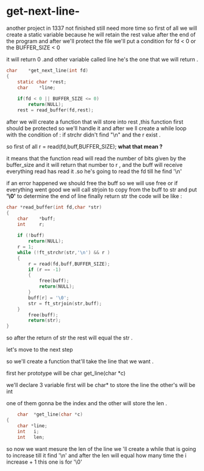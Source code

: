 # get-next-line-
another project in 1337 not finished still need more time
so first of all we will create a static variable because he will retain the rest value after the end of the program and after we'll protect the file we'll put a condition for fd < 0 or the BUFFER_SIZE < 0

it will return 0 .and other variable called line he's the one that we will return .

 

```c
char	*get_next_line(int fd)
{
	static char	*rest;
	char	*line;
	
	if(fd < 0 || BUFFER_SIZE <= 0)
		return(NULL);
	rest = read_buffer(fd,rest);
```

after we will create a function that will store into rest ,this function first should be protected so we'll handle it and after we ll create a while loop with the condition of : if strchr didn't find "\n" and the r exist .

so first of all r = read(fd,buff,BUFFER_SIZE); **what that mean ?**

it means that the function read will read the number of bits given by the buffer_size and it will return that number to r , and the buff will receive everything read has read it .so he's going to read  the fd till he find '\n' 

if an error happened we should free the buff so we will use free or if everything went good we will call strjoin to copy from the buff to str and put **'\0'** to determine the end of line finally return str the code will be like :

```c
char *read_buffer(int fd,char *str)
{
	char	*buff;
	int		r;
	
	if (!buff)
		return(NULL);
	r = 1;
	while (!ft_strchr(str,'\n') && r )
	{
		r = read(fd,buff,BUFFER_SIZE);
		if (r == -1)
		{
			free(buff);
			return(NULL);
		}
		buff[r] = '\0';
		str = ft_strjoin(str,buff);
	}
		free(buff);
		return(str);
}
```

so after the return of str the rest will equal the str .

let's move to the next step 

so we'll create a function that'll take the line that we want .

first her prototype will be char   get_line(char *c)

we'll declare 3 variable first will be char* to store the line the other's will be int 

one of them gonna be the index and the other will store the len .

```c
	char  *get_line(char *c)
{
	char *line;
	int   i;
	int   len;
```

so now we want mesure the len of the line we 'll create a while that is going to increase till it find '\n' and after the len will equal how many time the i increase + 1 this one is for '\0' 
